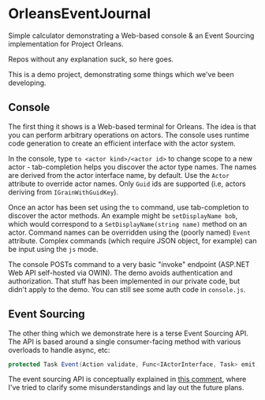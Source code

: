 # OrleansEventJournal
Simple calculator demonstrating a Web-based console &amp; an Event Sourcing implementation for Project Orleans.

Repos without any explanation suck, so here goes.

This is a demo project, demonstrating some things which we've been developing.

## Console
The first thing it shows is a Web-based terminal for Orleans. The idea is that you can perform arbitrary operations on actors. The console uses runtime code generation to create an efficient interface with the actor system.

In the console, type `to <actor kind>/<actor id>` to change scope to a new actor - tab-completion helps you discover the actor type names. The names are derived from the actor interface name, by default. Use the `Actor` attribute to override actor names.
Only `Guid` ids are supported (i.e, actors deriving from `IGrainWithGuidKey`).

Once an actor has been set using the `to` command, use tab-completion to discover the actor methods. An example might be `setDisplayName bob`, which would correspond to a `SetDisplayName(string name)` method on an actor. Command names can be overridden using the (poorly named) `Event` attribute. Complex commands (which require JSON object, for example) can be input using the `js` mode.

The console POSTs command to a very basic "invoke" endpoint (ASP.NET Web API self-hosted via OWIN). The demo avoids authentication and authorization. That stuff has been implemented in our private code, but didn't apply to the demo. You can still see some auth code in `console.js`.

## Event Sourcing
The other thing which we demonstrate here is a terse Event Sourcing API. The API is based around a single consumer-facing method with various overloads to handle async, etc:
```c#
protected Task Event(Action validate, Func<IActorInterface, Task> emit,  Action apply);
```

The event sourcing API is conceptually explained in [this comment](https://github.com/dotnet/orleans/issues/343#issuecomment-94103353), where I've tried to clarify some misunderstandings and lay out the future plans.
